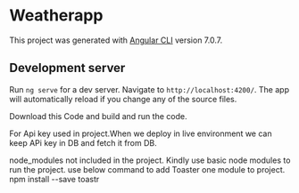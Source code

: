 # Weatherapp

This project was generated with [Angular CLI](https://github.com/angular/angular-cli) version 7.0.7.

## Development server

Run `ng serve` for a dev server. Navigate to `http://localhost:4200/`. The app will automatically reload if you change any of the source files.

Download this Code and build and run the code.

For Api key used in project.When we deploy in live environment we can keep APi key in DB and fetch it from DB.

node_modules not included in the project. Kindly use basic node modules to run the project.
use below command to add Toaster one module to project.
npm install --save toastr

